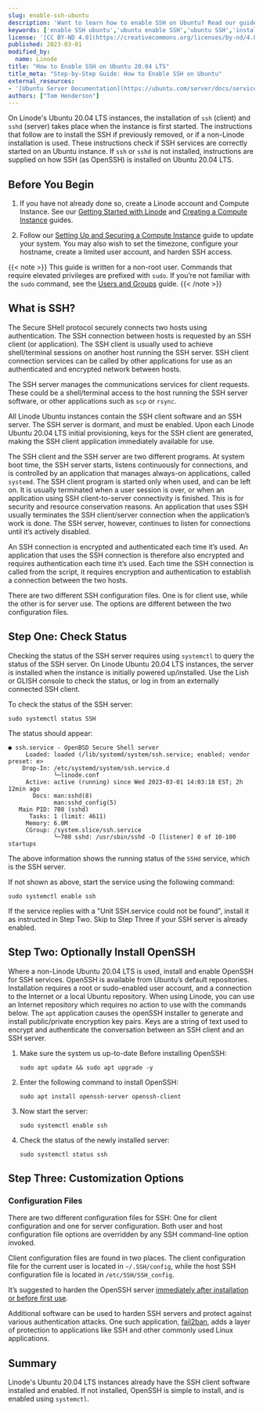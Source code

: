 ```yaml
---
slug: enable-ssh-ubuntu
description: 'Want to learn how to enable SSH on Ubuntu? Read our guide to learn what SSH is and how you can install SSH on Ubuntu 20.04 LTS. ✓ Click here!'
keywords: ['enable SSH ubuntu','ubuntu enable SSH','ubuntu SSH','install SSH ubuntu','ubuntu install SSH','enable SSH ubuntu 20.04','ubuntu install SSH server','SSH ubuntu','ubuntu enable SSH server','install SSH server ubuntu']
license: '[CC BY-ND 4.0](https://creativecommons.org/licenses/by-nd/4.0)'
published: 2023-03-01
modified_by:
  name: Linode
title: "How to Enable SSH on Ubuntu 20.04 LTS"
title_meta: "Step-by-Step Guide: How to Enable SSH on Ubuntu"
external_resources:
- '[Ubuntu Server Documentation](https://ubuntu.com/server/docs/service-openssh)'
authors: ["Tom Henderson"]
---
```


On Linode's Ubuntu 20.04 LTS instances, the installation of `ssh` (client) and `sshd` (server) takes place when the instance is first started. The instructions that follow are to install the SSH if previously removed, or if a non-Linode installation is used. These instructions check if SSH services are correctly started on an Ubuntu instance. If `ssh` or `sshd` is not installed, instructions are supplied on how SSH (as OpenSSH) is installed on Ubuntu 20.04 LTS.

## Before You Begin

1.  If you have not already done so, create a Linode account and Compute Instance. See our [Getting Started with Linode](/docs/guides/getting-started/) and [Creating a Compute Instance](/docs/guides/creating-a-compute-instance/) guides.

1.  Follow our [Setting Up and Securing a Compute Instance](/docs/guides/set-up-and-secure/) guide to update your system. You may also wish to set the timezone, configure your hostname, create a limited user account, and harden SSH access.

{{< note >}}
This guide is written for a non-root user. Commands that require elevated privileges are prefixed with `sudo`. If you’re not familiar with the `sudo` command, see the [Users and Groups](/docs/tools-reference/linux-users-and-groups/) guide.
{{< /note >}}

## What is SSH?

The Secure SHell protocol securely connects two hosts using authentication. The SSH connection between hosts is requested by an SSH client (or application). The SSH client is usually used to achieve shell/terminal sessions on another host running the SSH server. SSH client connection services can be called by other applications for use as an authenticated and encrypted network between hosts.

The SSH server manages the communications services for client requests. These could be a shell/terminal access to the host running the SSH server software, or other applications such as `scp` or `rsync`.

All Linode Ubuntu instances contain the SSH client software and an SSH server. The SSH server is dormant, and must be enabled. Upon each Linode Ubuntu 20.04 LTS initial provisioning, keys for the SSH client are generated, making the SSH client application immediately available for use.

The SSH client and the SSH server are two different programs. At system boot time, the SSH server starts, listens continuously for connections, and is controlled by an application that manages always-on applications, called `systemd`. The SSH client program is started only when used, and can be left on. It is usually terminated when a user session is over, or when an application using SSH client-to-server connectivity is finished. This is for security and resource conservation reasons. An application that uses SSH usually terminates the SSH client/server connection when the application’s work is done. The SSH server, however, continues to listen for connections until it’s actively disabled.

An SSH connection is encrypted and authenticated each time it’s used. An application that uses the SSH connection is therefore also encrypted and requires authentication each time it’s used. Each time the SSH connection is called from the script, it requires encryption and authentication to establish a connection between the two hosts.

There are two different SSH configuration files. One is for client use, while the other is for server use. The options are different between the two configuration files.

## Step One: Check Status

Checking the status of the SSH server requires using `systemctl` to query the status of the SSH server. On Linode Ubuntu 20.04 LTS instances, the server is installed when the instance is initially powered up/installed. Use the Lish or GLISH console to check the status, or log in from an externally connected SSH client.

To check the status of the SSH server:

```command
sudo systemctl status SSH
```

The status should appear:

```output
● ssh.service - OpenBSD Secure Shell server
     Loaded: loaded (/lib/systemd/system/ssh.service; enabled; vendor preset: e>
    Drop-In: /etc/systemd/system/ssh.service.d
             └─linode.conf
     Active: active (running) since Wed 2023-03-01 14:03:18 EST; 2h 12min ago
       Docs: man:sshd(8)
             man:sshd_config(5)
   Main PID: 708 (sshd)
      Tasks: 1 (limit: 4611)
     Memory: 6.0M
     CGroup: /system.slice/ssh.service
             └─708 sshd: /usr/sbin/sshd -D [listener] 0 of 10-100 startups
```

The above information shows the running status of the `SSHd` service, which is the SSH server.

If not shown as above, start the service using the following command:

```command
sudo systemctl enable ssh
```

If the service replies with a "Unit SSH.service could not be found", install it as instructed in Step Two. Skip to Step Three if your SSH server is already enabled.

## Step Two: Optionally Install OpenSSH

Where a non-Linode Ubuntu 20.04 LTS is used, install and enable OpenSSH for SSH services. OpenSSH is available from Ubuntu’s default repositories. Installation requires a root or sudo-enabled user account, and a connection to the Internet or a local Ubuntu repository. When using Linode, you can use an Internet repository which requires no action to use with the commands below. The `apt` application causes the openSSH installer to generate and install public/private encryption key pairs. Keys are a string of text used to encrypt and authenticate the conversation between an SSH client and an SSH server.

1.  Make sure the system us up-to-date Before installing OpenSSH:

    ```command
    sudo apt update && sudo apt upgrade -y
    ```

1.  Enter the following command to install OpenSSH:

    ```command
    sudo apt install openssh-server openssh-client
    ```

1.  Now start the server:

    ```command
    sudo systemctl enable ssh
    ```

1.  Check the status of the newly installed server:

    ```command
    sudo systemctl status ssh
    ```

## Step Three: Customization Options

### Configuration Files

There are two different configuration files for SSH: One for client configuration and one for server configuration. Both user and host configuration file options are overridden by any SSH command-line option invoked.

Client configuration files are found in two places. The client configuration file for the current user is located in `~/.SSH/config`, while the host SSH configuration file is located in `/etc/SSH/SSH_config`.

It’s suggested to harden the OpenSSH server [immediately after installation or before first use](https://www.linode.com/docs/guides/advanced-ssh-server-security/).

Additional software can be used to harden SSH servers and protect against various authentication attacks. One such application, [fail2ban](https://www.linode.com/docs/guides/how-to-use-fail2ban-for-ssh-brute-force-protection/), adds a layer of protection to applications like SSH and other commonly used Linux applications.

## Summary

Linode's Ubuntu 20.04 LTS instances already have the SSH client software installed and enabled. If not installed, OpenSSH is simple to install, and is enabled using `systemctl`.

